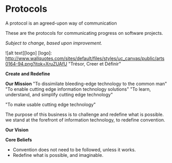 # Protocols
A protocol is an agreed-upon way of communication

These are the protocols for communicating progress on software projects.

*Subject to change, based upon improvement.*


![alt text][logo]
[logo]: http://www.wallquotes.com/sites/default/files/styles/uc_canvas/public/arts0164-94.png?itok=XruZUAfU "Trésor, Creer et Définir"

**Create and Redefine**


**Our Mission**
"To dissimilate bleeding-edge technology to the common man"
"To enable cutting edge information technology solutions"
"To learn, understand, and simplify cutting edge technology"

"To make usable cutting edge technology"

The purpose of this business is to challenge and redefine what is possible.  we stand at the forefront of information technology, to redefine convention.



**Our Vision**



**Core Beliefs**
- Convention does not need to be followed, unless it works.
- Redefine what is possible, and imaginable.
